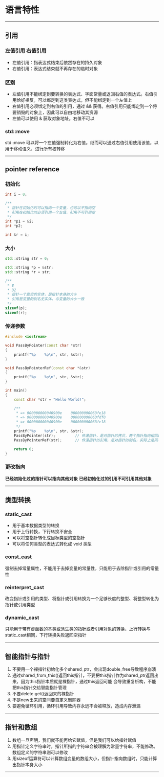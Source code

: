 # 语言特性

---

## 引用

### 左值引用 右值引用

- 左值引用：指表达式结束后依然存在的持久对象
- 右值引用：表达式结束就不再存在的临时对象

### 区别

- 左值引用不能绑定到要转换的表达式、字面常量或返回右值的表达式。右值引用恰好相反，可以绑定到这类表达式，但不能绑定到一个左值上
- 右值引用必须绑定到右值的引用，通过 && 获得。右值引用只能绑定到一个将要销毁的对象上，因此可以自由地移动其资源
- 左值可以使用 & 获取对象地址。右值不可以

### std::move

std::move 可以将一个左值强制转化为右值，继而可以通过右值引用使用该值，以用于移动语义，进行所有权转移

---

## pointer reference

### 初始化

``` cpp
int i = 0;

/**
 * 指针在初始化时可以指向一个变量，也可以不指向空
 * 引用在初始化时必须引用一个左值，引用不可引用空
 */
int *p1 = &i;
int *p2;

int &r = i;
```

### 大小

``` cpp
std::string str = 0;

std::string *p = &str;
std::string *r = str;

/**
 * 8
 * 32
 * 指针一个真实的实体，是指针本身的大小
 * 引用是变量的别名无实体，与变量的大小一致
 */
sizeof(p);
sizeof(r);
```

### 传递参数

``` cpp
#include <iostream>

void PassByPointer(const char *str)
{
    printf("%p    %p\n", str, &str);
}

void PassByPointerRef(const char *&str)
{
    printf("%p    %p\n", str, &str);
}

int main()
{
    const char *str = "Hello World!";

    /**
     * => 000000000040900e    000000000063fe18
     * => 000000000040900e    000000000063fdf0
     * => 000000000040900e    000000000063fe18
     */
    printf("%p    %p\n", str, &str);
    PassByPointer(str);         // 传递指针，是对指针的拷贝，两个指针指向相同的地址
    PassByPointerRef(str);      // 传递指针的引用，是对指针的别名，实际上是同一个指针

    return 0;
}
```

### 更改指向

**已经初始化过的指针可以指向其他对象**
**已经初始化过的引用不可引用其他对象**

---

## 类型转换

### static_cast

- 用于基本数据类型的转换
- 用于上行转换，下行转换不安全
- 可以将空指针转化成目标类型的空指针
- 可以将任何类型的表达式转化成 void 类型

### const_cast

强制去掉常量属性，不能用于去掉变量的常量性，只能用于去除指针或引用的常量性

### reinterpret_cast

改变指针或引用的类型、将指针或引用转换为一个足够长度的整型、将整型转化为指针或引用类型

### dynamic_cast

只能用于带有虚函数的基类或派生类的指针或者引用对象的转换，上行转换与static_cast相同，下行转换失败返回空指针

---

## 智能指针与指针

1. 不要用一个裸指针初始化多个shared_ptr，会出现double_free导致程序崩溃
2. 通过shared_from_this()返回this指针，不要把this指针作为shared_ptr返回出来，因为this指针本质就是裸指针，通过this返回可能 会导致重复析构，不能把this指针交给智能指针管理
3. 不要delete get()返回来的裸指针
4. 不是new出来的空间要自定义删除器
5. 要避免循环引用，循环引用导致内存永远不会被释放，造成内存泄漏

---

## 指针和数组

1. 数组一旦声明，我们就不能再给它赋值，但是我们可以给指针赋值
2. 用指针定义字符串时，指针所指的字符串会被理解为常量字符串，不能修改。数组定义的字符串则可以修改
3. 用sizeof运算符可以计算数组变量的数组大小，但指针指向数组时，只能计算出指针本身大小

---
